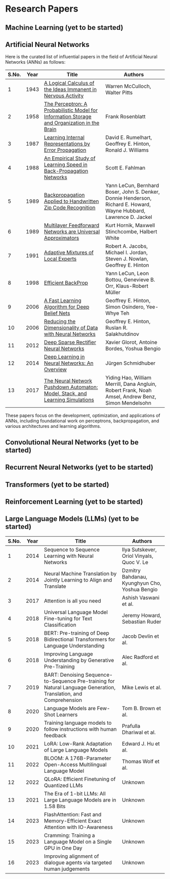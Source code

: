 # Research Papers

## Machine Learning (yet to be started)

## Artificial Neural Networks

Here is the curated list of influential papers in the field of Artificial Neural Networks (ANNs) as follows:

| S.No. | Year | Title                                                                                                                                                                        | Authors                                                                                                            |
| ----- | ---- | ---------------------------------------------------------------------------------------------------------------------------------------------------------------------------- | ------------------------------------------------------------------------------------------------------------------ |
| 1     | 1943 | [A Logical Calculus of the Ideas Immanent in Nervous Activity](https://www.cs.cmu.edu/~./epxing/Class/10715/reading/McCulloch.and.Pitts.pdf)                                 | Warren McCulloch, Walter Pitts                                                                                     |
| 2     | 1958 | [The Perceptron: A Probabilistic Model for Information Storage and Organization in the Brain](https://www.ling.upenn.edu/courses/cogs501/Rosenblatt1958.pdf)                 | Frank Rosenblatt                                                                                                   |
| 3     | 1987 | [Learning Internal Representations by Error Propagation](https://stanford.edu/~jlmcc/papers/PDP/Volume%201/Chap8_PDP86.pdf)                                                  | David E. Rumelhart, Geoffrey E. Hinton, Ronald J. Williams                                                         |
| 4     | 1988 | [An Empirical Study of Learning Speed in Back-Propagation Networks](https://citeseerx.ist.psu.edu/document?repid=rep1&type=pdf&doi=b798ad7045acfd191d2d93f7ee3729a941e4defb) | Scott E. Fahlman                                                                                                   |
| 5     | 1989 | [Backpropagation Applied to Handwritten Zip Code Recognition](http://yann.lecun.com/exdb/publis/pdf/lecun-89e.pdf)                                                           | Yann LeCun, Bernhard Boser, John S. Denker, Donnie Henderson, Richard E. Howard, Wayne Hubbard, Lawrence D. Jackel |
| 6     | 1989 | [Multilayer Feedforward Networks are Universal Approximators](https://www.cs.cmu.edu/~epxing/Class/10715/reading/Kornick_et_al.pdf)                                          | Kurt Hornik, Maxwell Stinchcombe, Halbert White                                                                    |
| 7     | 1991 | [Adaptive Mixtures of Local Experts](https://www.cs.toronto.edu/~hinton/absps/jjnh91.pdf)                                                                                    | Robert A. Jacobs, Michael I. Jordan, Steven J. Nowlan, Geoffrey E. Hinton                                          |
| 8     | 1998 | [Efficient BackProp](http://yann.lecun.com/exdb/publis/pdf/lecun-98b.pdf)                                                                                                    | Yann LeCun, Leon Bottou, Genevieve B. Orr, Klaus-Robert Müller                                                     |
| 9     | 2006 | [A Fast Learning Algorithm for Deep Belief Nets](https://www.cs.toronto.edu/~hinton/absps/fastnc.pdf)                                                                        | Geoffrey E. Hinton, Simon Osindero, Yee-Whye Teh                                                                   |
| 10    | 2006 | [Reducing the Dimensionality of Data with Neural Networks](https://www.cs.toronto.edu/~hinton/absps/science.pdf)                                                             | Geoffrey E. Hinton, Ruslan R. Salakhutdinov                                                                        |
| 11    | 2012 | [Deep Sparse Rectifier Neural Networks](https://proceedings.mlr.press/v15/glorot11a/glorot11a.pdf)                                                                           | Xavier Glorot, Antoine Bordes, Yoshua Bengio                                                                       |
| 12    | 2014 | [Deep Learning in Neural Networks: An Overview](https://arxiv.org/abs/1404.7828)                                                                                             | Jürgen Schmidhuber                                                                                                 |
| 13    | 2017 | [The Neural Network Pushdown Automaton: Model, Stack, and Learning Simulations](https://arxiv.org/abs/1711.05738)                                                            | Yiding Hao, William Merrill, Dana Angluin, Robert Frank, Noah Amsel, Andrew Benz, Simon Mendelsohn                 |

These papers focus on the development, optimization, and applications of ANNs, including foundational work on perceptrons, backpropagation, and various architectures and learning algorithms.

## Convolutional Neural Networks (yet to be started)

## Recurrent Neural Networks (yet to be started)

## Transformers (yet to be started)

## Reinforcement Learning (yet to be started)

## Large Language Models (LLMs) (yet to be started)

| S.No. | Year | Title                                                                                                             | Authors                                        |
| ----- | ---- | ----------------------------------------------------------------------------------------------------------------- | ---------------------------------------------- |
| 1     | 2014 | Sequence to Sequence Learning with Neural Networks                                                                | Ilya Sutskever, Oriol Vinyals, Quoc V. Le      |
| 2     | 2014 | Neural Machine Translation by Jointly Learning to Align and Translate                                             | Dzmitry Bahdanau, Kyunghyun Cho, Yoshua Bengio |
| 3     | 2017 | Attention is all you need                                                                                         | Ashish Vaswani et al.                          |
| 4     | 2018 | Universal Language Model Fine-tuning for Text Classification                                                      | Jeremy Howard, Sebastian Ruder                 |
| 5     | 2018 | BERT: Pre-training of Deep Bidirectional Transformers for Language Understanding                                  | Jacob Devlin et al.                            |
| 6     | 2018 | Improving Language Understanding by Generative Pre-Training                                                       | Alec Radford et al.                            |
| 7     | 2019 | BART: Denoising Sequence-to-Sequence Pre-training for Natural Language Generation, Translation, and Comprehension | Mike Lewis et al.                              |
| 8     | 2020 | Language Models are Few-Shot Learners                                                                             | Tom B. Brown et al.                            |
| 9     | 2020 | Training language models to follow instructions with human feedback                                               | Prafulla Dhariwal et al.                       |
| 10    | 2021 | LoRA: Low-Rank Adaptation of Large Language Models                                                                | Edward J. Hu et al.                            |
| 11    | 2022 | BLOOM: A 176B-Parameter Open-Access Multilingual Language Model                                                   | Thomas Wolf et al.                             |
| 12    | 2022 | QLoRA: Efficient Finetuning of Quantized LLMs                                                                     | Unknown                                        |
| 13    | 2021 | The Era of 1-bit LLMs: All Large Language Models are in 1.58 Bits                                                 | Unknown                                        |
| 14    | 2023 | FlashAttention: Fast and Memory-Efficient Exact Attention with IO-Awareness                                       | Unknown                                        |
| 15    | 2023 | Cramming: Training a Language Model on a Single GPU in One Day                                                    | Unknown                                        |
| 16    | 2023 | Improving alignment of dialogue agents via targeted human judgements                                              | Unknown                                        |
